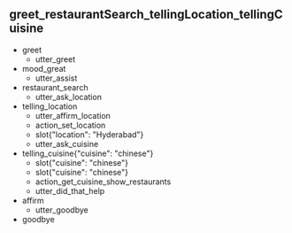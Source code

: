 ## greet_restaurantSearch_tellingLocation_tellingCuisine
* greet
    - utter_greet
* mood_great
    - utter_assist
* restaurant_search
    - utter_ask_location
* telling_location
    - utter_affirm_location   <!-- predicted: action_set_location -->
    - action_set_location
    - slot{"location": "Hyderabad"}
    - utter_ask_cuisine
* telling_cuisine{"cuisine": "chinese"}
    - slot{"cuisine": "chinese"}
    - slot{"cuisine": "chinese"}
    - action_get_cuisine_show_restaurants
    - utter_did_that_help
* affirm
    - utter_goodbye
* goodbye


